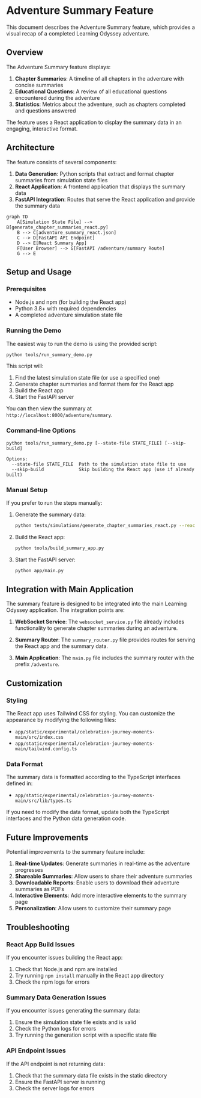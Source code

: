 # Adventure Summary Feature

This document describes the Adventure Summary feature, which provides a visual recap of a completed Learning Odyssey adventure.

## Overview

The Adventure Summary feature displays:

1. **Chapter Summaries**: A timeline of all chapters in the adventure with concise summaries
2. **Educational Questions**: A review of all educational questions encountered during the adventure
3. **Statistics**: Metrics about the adventure, such as chapters completed and questions answered

The feature uses a React application to display the summary data in an engaging, interactive format.

## Architecture

The feature consists of several components:

1. **Data Generation**: Python scripts that extract and format chapter summaries from simulation state files
2. **React Application**: A frontend application that displays the summary data
3. **FastAPI Integration**: Routes that serve the React application and provide the summary data

```mermaid
graph TD
    A[Simulation State File] --> B[generate_chapter_summaries_react.py]
    B --> C[adventure_summary_react.json]
    C --> D[FastAPI API Endpoint]
    D --> E[React Summary App]
    F[User Browser] --> G[FastAPI /adventure/summary Route]
    G --> E
```

## Setup and Usage

### Prerequisites

- Node.js and npm (for building the React app)
- Python 3.8+ with required dependencies
- A completed adventure simulation state file

### Running the Demo

The easiest way to run the demo is using the provided script:

```bash
python tools/run_summary_demo.py
```

This script will:
1. Find the latest simulation state file (or use a specified one)
2. Generate chapter summaries and format them for the React app
3. Build the React app
4. Start the FastAPI server

You can then view the summary at `http://localhost:8000/adventure/summary`.

### Command-line Options

```
python tools/run_summary_demo.py [--state-file STATE_FILE] [--skip-build]

Options:
  --state-file STATE_FILE  Path to the simulation state file to use
  --skip-build             Skip building the React app (use if already built)
```

### Manual Setup

If you prefer to run the steps manually:

1. Generate the summary data:
   ```bash
   python tests/simulations/generate_chapter_summaries_react.py --react-json
   ```

2. Build the React app:
   ```bash
   python tools/build_summary_app.py
   ```

3. Start the FastAPI server:
   ```bash
   python app/main.py
   ```

## Integration with Main Application

The summary feature is designed to be integrated into the main Learning Odyssey application. The integration points are:

1. **WebSocket Service**: The `websocket_service.py` file already includes functionality to generate chapter summaries during an adventure.

2. **Summary Router**: The `summary_router.py` file provides routes for serving the React app and the summary data.

3. **Main Application**: The `main.py` file includes the summary router with the prefix `/adventure`.

## Customization

### Styling

The React app uses Tailwind CSS for styling. You can customize the appearance by modifying the following files:

- `app/static/experimental/celebration-journey-moments-main/src/index.css`
- `app/static/experimental/celebration-journey-moments-main/tailwind.config.ts`

### Data Format

The summary data is formatted according to the TypeScript interfaces defined in:

- `app/static/experimental/celebration-journey-moments-main/src/lib/types.ts`

If you need to modify the data format, update both the TypeScript interfaces and the Python data generation code.

## Future Improvements

Potential improvements to the summary feature include:

1. **Real-time Updates**: Generate summaries in real-time as the adventure progresses
2. **Shareable Summaries**: Allow users to share their adventure summaries
3. **Downloadable Reports**: Enable users to download their adventure summaries as PDFs
4. **Interactive Elements**: Add more interactive elements to the summary page
5. **Personalization**: Allow users to customize their summary page

## Troubleshooting

### React App Build Issues

If you encounter issues building the React app:

1. Check that Node.js and npm are installed
2. Try running `npm install` manually in the React app directory
3. Check the npm logs for errors

### Summary Data Generation Issues

If you encounter issues generating the summary data:

1. Ensure the simulation state file exists and is valid
2. Check the Python logs for errors
3. Try running the generation script with a specific state file

### API Endpoint Issues

If the API endpoint is not returning data:

1. Check that the summary data file exists in the static directory
2. Ensure the FastAPI server is running
3. Check the server logs for errors
